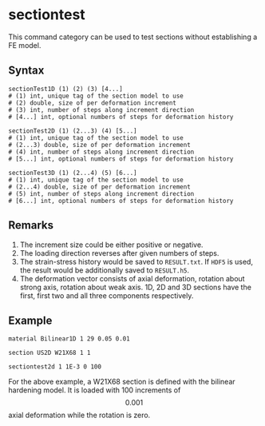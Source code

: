 # sectiontest

This command category can be used to test sections without establishing a FE model.

## Syntax

```text
sectionTest1D (1) (2) (3) [4...]
# (1) int, unique tag of the section model to use
# (2) double, size of per deformation increment
# (3) int, number of steps along increment direction
# [4...] int, optional numbers of steps for deformation history

sectionTest2D (1) (2...3) (4) [5...]
# (1) int, unique tag of the section model to use
# (2...3) double, size of per deformation increment
# (4) int, number of steps along increment direction
# [5...] int, optional numbers of steps for deformation history

sectionTest3D (1) (2...4) (5) [6...]
# (1) int, unique tag of the section model to use
# (2...4) double, size of per deformation increment
# (5) int, number of steps along increment direction
# [6...] int, optional numbers of steps for deformation history
```

## Remarks

1.  The increment size could be either positive or negative.
2.  The loading direction reverses after given numbers of steps.
3.  The strain-stress history would be saved to `RESULT.txt`. If `HDF5` is used, the result would be additionally saved
    to `RESULT.h5`.
4.  The deformation vector consists of axial deformation, rotation about strong axis, rotation about weak axis. 1D, 2D
    and 3D sections have the first, first two and all three components respectively.

## Example

```text
material Bilinear1D 1 29 0.05 0.01

section US2D W21X68 1 1

sectiontest2d 1 1E-3 0 100
```

For the above example, a W21X68 section is defined with the bilinear hardening model. It is loaded with 100 increments
of $$0.001$$ axial deformation while the rotation is zero.
